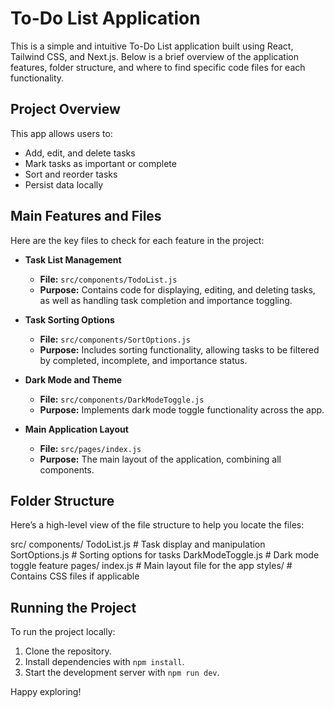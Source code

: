 # To-Do List Application

This is a simple and intuitive To-Do List application built using React, Tailwind CSS, and Next.js. Below is a brief overview of the application features, folder structure, and where to find specific code files for each functionality.

## Project Overview
This app allows users to:
- Add, edit, and delete tasks
- Mark tasks as important or complete
- Sort and reorder tasks
- Persist data locally

## Main Features and Files
Here are the key files to check for each feature in the project:

- **Task List Management**
  - **File:** `src/components/TodoList.js`
  - **Purpose:** Contains code for displaying, editing, and deleting tasks, as well as handling task completion and importance toggling.
  
- **Task Sorting Options**
  - **File:** `src/components/SortOptions.js`
  - **Purpose:** Includes sorting functionality, allowing tasks to be filtered by completed, incomplete, and importance status.

- **Dark Mode and Theme**
  - **File:** `src/components/DarkModeToggle.js`
  - **Purpose:** Implements dark mode toggle functionality across the app. 
  
- **Main Application Layout**
  - **File:** `src/pages/index.js`
  - **Purpose:** The main layout of the application, combining all components.

## Folder Structure
Here’s a high-level view of the file structure to help you locate the files:

src/
  components/
    TodoList.js          # Task display and manipulation
    SortOptions.js       # Sorting options for tasks
    DarkModeToggle.js    # Dark mode toggle feature
  pages/
    index.js             # Main layout file for the app
  styles/                # Contains CSS files if applicable



## Running the Project
To run the project locally:

1. Clone the repository.
2. Install dependencies with `npm install`.
3. Start the development server with `npm run dev`.

Happy exploring!
